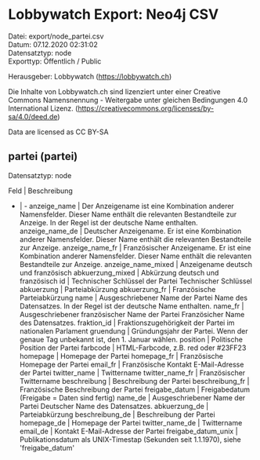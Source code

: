 Lobbywatch Export: Neo4j CSV
============================

Datei: export/node_partei.csv  
Datum: 07.12.2020 02:31:02  
Datensatztyp: node  
Exporttyp: Öffentlich / Public  

Herausgeber: Lobbywatch (https://lobbywatch.ch)  

Die Inhalte von Lobbywatch.ch sind lizenziert unter einer Creative Commons Namensnennung - Weitergabe unter gleichen Bedingungen 4.0 International Lizenz. (https://creativecommons.org/licenses/by-sa/4.0/deed.de)

Data are licensed as CC BY-SA


## partei (partei)

Datensatztyp: node

Feld | Beschreibung
- | -
anzeige_name | Der Anzeigename ist eine Kombination anderer Namensfelder. Dieser Name enthält die relevanten Bestandteile zur Anzeige. In der Regel ist der deutsche Name enthalten.
anzeige_name_de | Deutscher Anzeigename. Er ist eine Kombination anderer Namensfelder. Dieser Name enthält die relevanten Bestandteile zur Anzeige.
anzeige_name_fr | Französischer Anzeigename. Er ist eine Kombination anderer Namensfelder. Dieser Name enthält die relevanten Bestandteile zur Anzeige.
anzeige_name_mixed | Anzeigename deutsch und französisch
abkuerzung_mixed | Abkürzung deutsch und französisch
id | Technischer Schlüssel der Partei Technischer Schlüssel
abkuerzung | Parteiabkürzung
abkuerzung_fr | Französische Parteiabkürzung
name | Ausgeschriebener Name der Partei Name des Datensatzes. In der Regel ist der deutsche Name enthalten.
name_fr | Ausgeschriebener französischer Name der Partei Französicher Name des Datensatzes.
fraktion_id | Fraktionszugehörigkeit der Partei im nationalen Parlament
gruendung | Gründungsjahr der Partei. Wenn der genaue Tag unbekannt ist, den 1. Januar wählen.
position | Politische Position der Partei
farbcode | HTML-Farbcode, z.B. red oder #23FF23
homepage | Homepage der Partei
homepage_fr | Französische Homepage der Partei
email_fr | Französische Kontakt E-Mail-Adresse der Partei
twitter_name | Twittername
twitter_name_fr | Französischer Twittername
beschreibung | Beschreibung der Partei
beschreibung_fr | Französische Beschreibung der Partei
freigabe_datum | Freigabedatum (Freigabe = Daten sind fertig)
name_de | Ausgeschriebener Name der Partei Deutscher Name des Datensatzes.
abkuerzung_de | Parteiabkürzung
beschreibung_de | Beschreibung der Partei
homepage_de | Homepage der Partei
twitter_name_de | Twittername
email_de | Kontakt E-Mail-Adresse der Partei
freigabe_datum_unix | Publikationsdatum als UNIX-Timestap (Sekunden seit 1.1.1970), siehe 'freigabe_datum'

